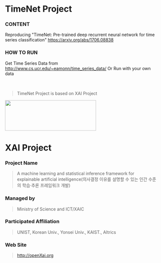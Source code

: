 # TimeNet Project

### **CONTENT**
Reproducing "TimeNet: Pre-trained deep recurrent neural network for time series classification"
 <https://arxiv.org/abs/1706.08838>

### **HOW TO RUN** 
Get Time Series Data from <http://www.cs.ucr.edu/~eamonn/time_series_data/>   Or Run with your own data
<br><br><br>

> TimeNet Project is based on XAI Project

<img src="http://xai.unist.ac.kr/static/img/logos/XAIC_logo.png" width="300" height="100">

# XAI Project 

### **Project Name** 
> A machine learning and statistical inference framework for explainable artificial intelligence(의사결정 이유를 설명할 수 있는 인간 수준의 학습·추론 프레임워크 개발)
### **Managed by** 
> Ministry of Science and ICT/XAIC
### **Participated Affiliation** 
> UNIST, Korean Univ., Yonsei Univ., KAIST., AItrics
### **Web Site** 
> <http://openXai.org>
